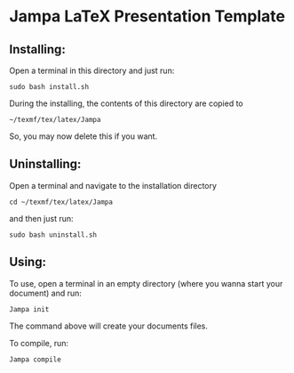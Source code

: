 # Jampa LaTeX Presentation Template

## Installing:

Open a terminal in this directory and just run:

    sudo bash install.sh

During the installing, the contents of this directory are copied to

    ~/texmf/tex/latex/Jampa

So, you may now delete this if you want.

## Uninstalling:

Open a terminal and navigate to the installation directory

    cd ~/texmf/tex/latex/Jampa

and then just run:

    sudo bash uninstall.sh

## Using:

To use, open a terminal in an empty directory (where you wanna start your document) and run:

    Jampa init

The command above will create your documents files.

To compile, run:

    Jampa compile
